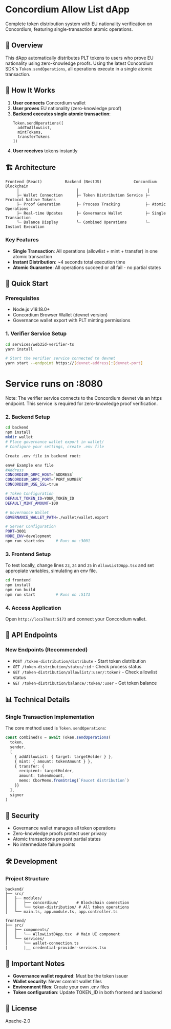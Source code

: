 # Concordium Allow List dApp

Complete token distribution system with EU nationality verification on Concordium, featuring single-transaction atomic operations.

## 🎯 Overview

This dApp automatically distributes PLT tokens to users who prove EU nationality using zero-knowledge proofs. Using the latest Concordium SDK's `Token.sendOperations`, all operations execute in a single atomic transaction.

## 🔄 How It Works

1. **User connects** Concordium wallet
2. **User proves** EU nationality (zero-knowledge proof)
3. **Backend executes single atomic transaction**:
   ```
   Token.sendOperations([
     addToAllowList,
     mintTokens,
     transferTokens
   ])
   ```
4. **User receives** tokens instantly

## 🏗️ Architecture

```
Frontend (React)          Backend (NestJS)              Concordium Blockchain
     │                         │                              │
     ├─ Wallet Connection      ├─ Token Distribution Service ├─ Protocol Native Tokens
     ├─ Proof Generation       ├─ Process Tracking           ├─ Atomic Operations
     ├─ Real-time Updates      ├─ Governance Wallet          ├─ Single Transaction
     └─ Balance Display        └─ Combined Operations        └─ Instant Execution
```

### Key Features

- **Single Transaction**: All operations (allowlist + mint + transfer) in one atomic transaction
- **Instant Distribution**: ~4 seconds total execution time
- **Atomic Guarantee**: All operations succeed or all fail - no partial states

## 🚀 Quick Start

### Prerequisites
- Node.js v18.18.0+
- Concordium Browser Wallet (devnet version)
- Governance wallet export with PLT minting permissions

### 1. Verifier Service Setup
```bash
cd services/web3id-verifier-ts
yarn install

# Start the verifier service connected to devnet
yarn start --endpoint https://[devnet-address]:[devnet-port]
```

# Service runs on :8080
Note: The verifier service connects to the Concordium devnet via an https endpoint. This service is required for zero-knowledge proof verification.

### 2. Backend Setup
```bash
cd backend
npm install
mkdir wallet
# Place governance wallet export in wallet/
# Configure your settings, create .env file

Create .env file in backend root:

env# Example env file
#Address
CONCORDIUM_GRPC_HOST=`ADDRESS`
CONCORDIUM_GRPC_PORT=`PORT_NUMBER`
CONCORDIUM_USE_SSL=true

# Token Configuration
DEFAULT_TOKEN_ID=YOUR_TOKEN_ID
DEFAULT_MINT_AMOUNT=100

# Governance Wallet
GOVERNANCE_WALLET_PATH=./wallet/wallet.export

# Server Configuration
PORT=3001
NODE_ENV=development
npm run start:dev     # Runs on :3001
```

### 3. Frontend Setup
To test locally, change lines `23`, `24` and `25` in `AllowListDApp.tsx` and set appropiate variables, simulating an env file.
```bash
cd frontend
npm install
npm run build
npm run start         # Runs on :5173
```

### 4. Access Application
Open `http://localhost:5173` and connect your Concordium wallet.

## 🔧 API Endpoints

### New Endpoints (Recommended)
- `POST /token-distribution/distribute` - Start token distribution
- `GET /token-distribution/status/:id` - Check process status
- `GET /token-distribution/allowlist/:user/:token?` - Check allowlist status
- `GET /token-distribution/balance/:token/:user` - Get token balance

## 📊 Technical Details

### Single Transaction Implementation

The core method used is `Token.sendOperations`:

```typescript
const combinedTx = await Token.sendOperations(
  token,
  sender,
  [
    { addAllowList: { target: targetHolder } },
    { mint: { amount: tokenAmount } },
    { transfer: { 
      recipient: targetHolder, 
      amount: tokenAmount,
      memo: CborMemo.fromString(`Faucet distribution`)
    }}
  ],
  signer
)
```

## 🔐 Security

- Governance wallet manages all token operations
- Zero-knowledge proofs protect user privacy
- Atomic transactions prevent partial states
- No intermediate failure points

## 🛠️ Development

### Project Structure
```
backend/
├── src/
│   ├── modules/
│   │   ├── concordium/        # Blockchain connection
│   │   └── token-distribution/ # All token operations
│   └── main.ts, app.module.ts, app.controller.ts
   
frontend/
├── src/
│   ├── components/
│   │   └── AllowListDApp.tsx  # Main UI component
│   └── services/
│       └── wallet-connection.ts
|       |__ credential-provider-services.tsx  
```

## 🚨 Important Notes

- **Governance wallet required**: Must be the token issuer
- **Wallet security**: Never commit wallet files
- **Environment files**: Create your own .env files
- **Token configuration**: Update TOKEN_ID in both frontend and backend

## 📝 License

Apache-2.0